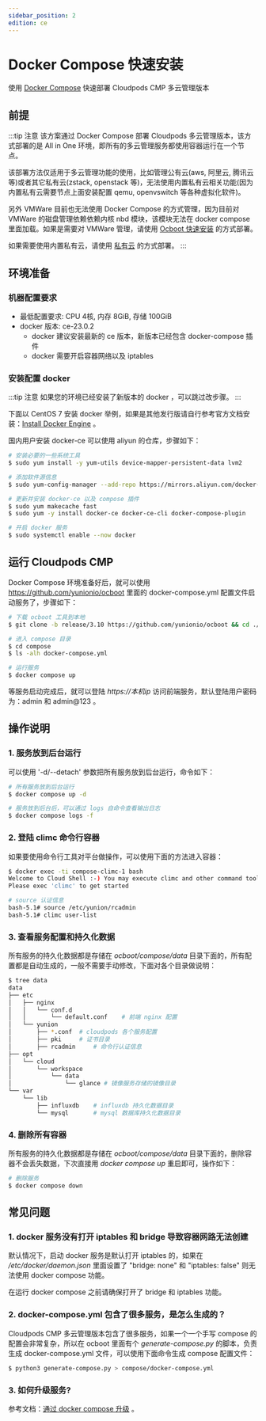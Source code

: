 ```yaml
---
sidebar_position: 2
edition: ce
---
```


# Docker Compose 快速安装

使用 [Docker Compose](https://docs.docker.com/compose/) 快速部署 Cloudpods CMP 多云管理版本

## 前提

:::tip 注意
该方案通过 Docker Compose 部署 Cloudpods 多云管理版本，该方式部署的是 All in One 环境，即所有的多云管理服务都使用容器运行在一个节点。

该部署方法仅适用于多云管理功能的使用，比如管理公有云(aws, 阿里云, 腾讯云等)或者其它私有云(zstack, openstack 等)，无法使用内置私有云相关功能(因为内置私有云需要节点上面安装配置 qemu, openvswitch 等各种虚拟化软件)。

另外 VMWare 目前也无法使用 Docker Compose 的方式管理，因为目前对 VMWare 的磁盘管理依赖依赖内核 nbd 模块，该模块无法在 docker compose 里面加载。如果是需要对 VMWare 管理，请使用 [Ocboot 快速安装](./quickstart-ocboot) 的方式部署。

如果需要使用内置私有云，请使用 [私有云](../onpreimise) 的方式部署。
:::

## 环境准备

### 机器配置要求

- 最低配置要求: CPU 4核, 内存 8GiB, 存储 100GiB
- docker 版本: ce-23.0.2
    - docker 建议安装最新的 ce 版本，新版本已经包含 docker-compose 插件
    - docker 需要开启容器网络以及 iptables

### 安装配置 docker 

:::tip 注意
如果您的环境已经安装了新版本的 docker ，可以跳过改步骤。
:::

下面以 CentOS 7 安装 docker 举例，如果是其他发行版请自行参考官方文档安装：[Install Docker Engine](https://docs.docker.com/engine/install/) 。

国内用户安装 docker-ce 可以使用 aliyun 的仓库，步骤如下：

```bash
# 安装必要的一些系统工具
$ sudo yum install -y yum-utils device-mapper-persistent-data lvm2

# 添加软件源信息
$ sudo yum-config-manager --add-repo https://mirrors.aliyun.com/docker-ce/linux/centos/docker-ce.repo

# 更新并安装 docker-ce 以及 compose 插件
$ sudo yum makecache fast
$ sudo yum -y install docker-ce docker-ce-cli docker-compose-plugin

# 开启 docker 服务
$ sudo systemctl enable --now docker
```

## 运行 Cloudpods CMP

Docker Compose 环境准备好后，就可以使用 https://github.com/yunionio/ocboot 里面的 docker-compose.yml 配置文件启动服务了，步骤如下：

```bash
# 下载 ocboot 工具到本地
$ git clone -b release/3.10 https://github.com/yunionio/ocboot && cd ./ocboot

# 进入 compose 目录
$ cd compose
$ ls -alh docker-compose.yml

# 运行服务
$ docker compose up
```

等服务启动完成后，就可以登陆 *https://本机ip* 访问前端服务，默认登陆用户密码为：admin 和 admin@123 。

## 操作说明

### 1. 服务放到后台运行

可以使用 '-d/--detach' 参数把所有服务放到后台运行，命令如下：

```bash
# 所有服务放到后台运行
$ docker compose up -d

# 服务放到后台后，可以通过 logs 自命令查看输出日志
$ docker compose logs -f
```

### 2. 登陆 climc 命令行容器

如果要使用命令行工具对平台做操作，可以使用下面的方法进入容器：

```bash
$ docker exec -ti compose-climc-1 bash
Welcome to Cloud Shell :-) You may execute climc and other command tools in this shell.
Please exec 'climc' to get started

# source 认证信息
bash-5.1# source /etc/yunion/rcadmin
bash-5.1# climc user-list
```

### 3. 查看服务配置和持久化数据

所有服务的持久化数据都是存储在 *ocboot/compose/data* 目录下面的，所有配置都是自动生成的，一般不需要手动修改，下面对各个目录做说明：

```bash
$ tree data
data
├── etc
│   ├── nginx
│   │   └── conf.d
│   │       └── default.conf    # 前端 nginx 配置
│   └── yunion
│       ├── *.conf  # cloudpods 各个服务配置
│       ├── pki     # 证书目录
│       ├── rcadmin     # 命令行认证信息
├── opt
│   └── cloud
│       └── workspace
│           └── data
│               └── glance # 镜像服务存储的镜像目录
└── var
    └── lib
        ├── influxdb    # influxdb 持久化数据目录
        └── mysql       # mysql 数据库持久化数据目录
```

### 4. 删除所有容器

所有服务的持久化数据都是存储在 *ocboot/compose/data* 目录下面的，删除容器不会丢失数据，下次直接用 *docker compose up* 重启即可，操作如下：

```bash
# 删除服务
$ docker compose down
```

## 常见问题

### 1. docker 服务没有打开 iptables 和 bridge 导致容器网路无法创建

默认情况下，启动 docker 服务是默认打开 iptables 的，如果在 */etc/docker/daemon.json* 里面设置了 "bridge: none" 和 "iptables: false" 则无法使用 docker compose 功能。

在运行 docker compose 之前请确保打开了 bridge 和 iptables 功能。


### 2. docker-compose.yml 包含了很多服务，是怎么生成的？

Cloudpods CMP 多云管理版本包含了很多服务，如果一个一个手写 compose 的配置会非常复杂，所以在 ocboot 里面有个 *generate-compose.py* 的脚本，负责生成 docker-compose.yml 文件，可以使用下面命令生成 compose 配置文件：

```bash
$ python3 generate-compose.py > compose/docker-compose.yml
```

### 3. 如何升级服务?

参考文档：[通过 docker compose 升级](../../operations/upgrading/docker-compose-upgrade) 。
